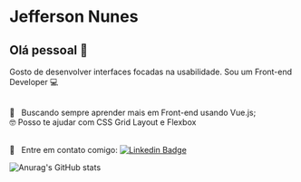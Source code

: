 # Jefferson Nunes


## Olá pessoal 👋
Gosto de desenvolver interfaces focadas na usabilidade.
Sou um Front-end Developer :computer:

 <br/> :purple_heart: &nbsp; Buscando sempre aprender mais em Front-end usando Vue.js;
 <br/> 🤓 Posso te ajudar com CSS Grid Layout e Flexbox

 <br/> :email: &nbsp; Entre em contato comigo: [![Linkedin Badge](https://img.shields.io/badge/-JeffersonNunes-blue?style=flat-square&logo=Linkedin&logoColor=white&link=https://www.linkedin.com/in/jefferson-nunes/)](https://www.linkedin.com/in/jefferson-nunes/) 


![Anurag's GitHub stats](https://github-readme-stats.vercel.app/api?username=jefferson-rtt&theme=dark&show_icons=true)
